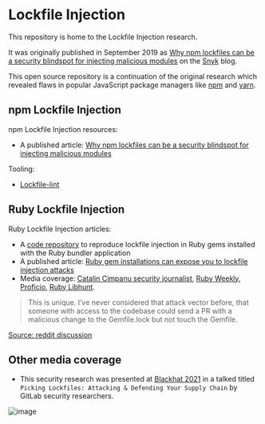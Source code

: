 # Lockfile Injection

This repository is home to the Lockfile Injection research.

It was originally published in September 2019 as [Why npm lockfiles can be a security blindspot for injecting malicious modules](https://snyk.io/blog/why-npm-lockfiles-can-be-a-security-blindspot-for-injecting-malicious-modules/) on the [Snyk](https://snyk.io) blog.

This open source repository is a continuation of the original research which revealed flaws in popular JavaScript package managers like [npm](https://www.npmjs.com) and [yarn](https://yarnpkg.com).

## npm Lockfile Injection 

npm Lockfile Injection resources:

- A published article: [Why npm lockfiles can be a security blindspot for injecting malicious modules](https://snyk.io/blog/why-npm-lockfiles-can-be-a-security-blindspot-for-injecting-malicious-modules/)

Tooling:

- [Lockfile-lint](https://github.com/lirantal/lockfile-lint)

## Ruby Lockfile Injection

Ruby Lockfile Injection articles:

- A [code repository](./ruby) to reproduce lockfile injection in Ruby gems installed with the Ruby bundler application
- A published article: [Ruby gem installations can expose you to lockfile injection attacks](https://snyk.io/blog/ruby-gem-installation-lockfile-injection-attacks)
- Media coverage: [Catalin Cimpanu security journalist](https://twitter.com/campuscodi/status/1560257203902169097?s=20&t=-tBL0PC0IooTP3RZEj3QrA), [Ruby Weekly](https://twitter.com/RubyDiscussions/status/1560483702060220417?s=20&t=-tBL0PC0IooTP3RZEj3QrA), [Proficio](https://twitter.com/proficioinc/status/1560537061291044864?s=20&t=-tBL0PC0IooTP3RZEj3QrA), [Ruby Libhunt](https://twitter.com/RubyLibHunt/status/1560402932134121472?s=20&t=-tBL0PC0IooTP3RZEj3QrA).

> This is unique. I’ve never considered that attack vector before, that someone with access to the codebase could send a PR with a malicious change to the Gemfile.lock but not touch the Gemfile.

[Source: reddit discussion](https://www.reddit.com/r/ruby/comments/wrkdnd/comment/ikvit8r/?utm_source=reddit&utm_medium=web2x&context=3)

## Other media coverage

- This security research was presented at [Blackhat 2021](https://www.blackhat.com/eu-21/briefings/schedule/#picking-lockfiles--attacking--defending-your-supply-chain-24844) in a talked titled `Picking Lockfiles: Attacking & Defending Your Supply Chain` by GitLab security researchers.

![image](https://user-images.githubusercontent.com/316371/185752497-cf14d1b8-cee4-49e7-bfbc-e08bfabb81a8.png)
